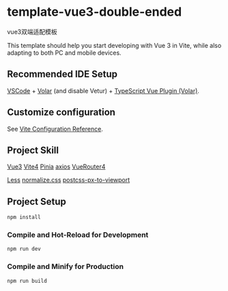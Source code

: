 # template-vue3-double-ended
vue3双端适配模板

This template should help you start developing with Vue 3 in Vite, while also adapting to both PC and mobile devices.

## Recommended IDE Setup

[VSCode](https://code.visualstudio.com/) +
[Volar](https://marketplace.visualstudio.com/items?itemName=Vue.volar) (and disable Vetur) +
[TypeScript Vue Plugin (Volar)](https://marketplace.visualstudio.com/items?itemName=Vue.vscode-typescript-vue-plugin).

## Customize configuration

See [Vite Configuration Reference](https://vitejs.dev/config/).

## Project Skill

[Vue3](https://cn.vuejs.org/)
[Vite4](https://vitejs.dev/)
[Pinia](https://pinia.vuejs.org/)
[axios](https://www.axios-http.cn/)
[VueRouter4](https://router.vuejs.org/)

[Less](https://less.bootcss.com/)
[normalize.css](https://github.com/necolas/normalize.css)
[postcss-px-to-viewport](https://github.com/evrone/postcss-px-to-viewport)


## Project Setup

```sh
npm install
```

### Compile and Hot-Reload for Development

```sh
npm run dev
```

### Compile and Minify for Production

```sh
npm run build
```

